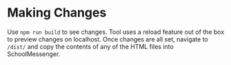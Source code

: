 # Making Changes

Use `npm run build` to see changes. Tool uses a reload feature out of the box to preview changes on localhost. Once changes are all set, navigate to `/dist/` and copy the contents of any of the HTML files into SchoolMessenger.
